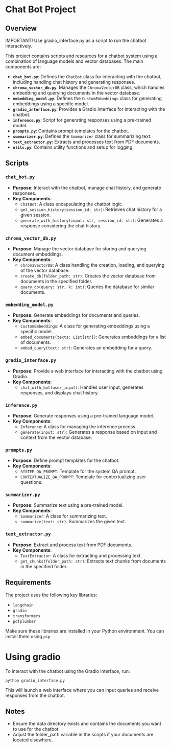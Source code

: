# Chat Bot Project

## Overview

IMPORTANT!
Use gradio_interface.py as a script to run the chatbot interactively.

This project contains scripts and resources for a chatbot system using a combination of language models and vector databases. The main components are:

- **`chat_bot.py`**: Defines the `ChatBot` class for interacting with the chatbot, including handling chat history and generating responses.
- **`chroma_vector_db.py`**: Manages the `ChromaVectorDB` class, which handles embedding and querying documents in the vector database.
- **`embedding_model.py`**: Defines the `CustomEmbeddings` class for generating embeddings using a specific model.
- **`gradio_interface.py`**: Provides a Gradio interface for interacting with the chatbot.
- **`inference.py`**: Script for generating responses using a pre-trained model.
- **`prompts.py`**: Contains prompt templates for the chatbot.
- **`summarizer.py`**: Defines the `Summarizer` class for summarizing text.
- **`text_extractor.py`**: Extracts and processes text from PDF documents.
- **`utils.py`**: Contains utility functions and setup for logging.

## Scripts

### `chat_bot.py`
- **Purpose**: Interact with the chatbot, manage chat history, and generate responses.
- **Key Components**:
  - `ChatBot`: A class encapsulating the chatbot logic.
  - `get_session_history(session_id: str)`: Retrieves chat history for a given session.
  - `generate_with_history(input: str, session_id: str)`: Generates a response considering the chat history.

### `chroma_vector_db.py`
- **Purpose**: Manage the vector database for storing and querying document embeddings.
- **Key Components**:
  - `ChromaVectorDB`: A class handling the creation, loading, and querying of the vector database.
  - `create_db(folder_path: str)`: Creates the vector database from documents in the specified folder.
  - `query_db(query: str, k: int)`: Queries the database for similar documents.

### `embedding_model.py`
- **Purpose**: Generate embeddings for documents and queries.
- **Key Components**:
  - `CustomEmbeddings`: A class for generating embeddings using a specific model.
  - `embed_documents(texts: List[str])`: Generates embeddings for a list of documents.
  - `embed_query(text: str)`: Generates an embedding for a query.

### `gradio_interface.py`
- **Purpose**: Provide a web interface for interacting with the chatbot using Gradio.
- **Key Components**:
  - `chat_with_bot(user_input)`: Handles user input, generates responses, and displays chat history.
  
### `inference.py`
- **Purpose**: Generate responses using a pre-trained language model.
- **Key Components**:
  - `Inference`: A class for managing the inference process.
  - `generate(input: str)`: Generates a response based on input and context from the vector database.

### `prompts.py`
- **Purpose**: Define prompt templates for the chatbot.
- **Key Components**:
  - `SYSTEM_QA_PROMPT`: Template for the system QA prompt.
  - `CONTEXTUALIZE_QA_PROMPT`: Template for contextualizing user questions.

### `summarizer.py`
- **Purpose**: Summarize text using a pre-trained model.
- **Key Components**:
  - `Summarizer`: A class for summarizing text.
  - `summarize(text: str)`: Summarizes the given text.

### `text_extractor.py`
- **Purpose**: Extract and process text from PDF documents.
- **Key Components**:
  - `TextExtractor`: A class for extracting and processing text.
  - `get_chunks(folder_path: str)`: Extracts text chunks from documents in the specified folder.

## Requirements

The project uses the following key libraries:
- `langchain`
- `gradio`
- `transformers`
- `pdfplumber`

Make sure these libraries are installed in your Python environment. You can install them using `pip`

# Using gradio

To interact with the chatbot using the Gradio interface, run:

```
python gradio_interface.py
```

This will launch a web interface where you can input queries and receive responses from the chatbot.

## Notes

- Ensure the data directory exists and contains the documents you want to use for the chatbot.
- Adjust the folder_path variable in the scripts if your documents are located elsewhere.